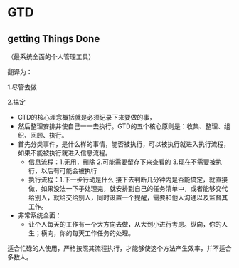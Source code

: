 # GTD

## getting Things Done
（最系统全面的个人管理工具）

翻译为：

 1.尽管去做

 2.搞定

* GTD的核心理念概括就是必须记录下来要做的事，
* 然后整理安排并使自己一一去执行。GTD的五个核心原则是：收集、整理、组织、回顾、执行。
* 首先分类事件，是什么样的事情，能否被执行，可以被执行就进入执行流程，如果不能被执行就进入信息流程。
   * 信息流程：1.无用，删除 2.可能需要留存下来查看的 3.现在不需要被执行，以后有可能会被执行
   * 执行流程：1.下一步行动是什么 接下去判断几分钟内是否能搞定，就直接做，如果没法一下子处理完，就安排到自己的任务清单中，或者能够交代给别人，就给交给别人，同时设置一个提醒，需要和他人沟通以及监督其工作。
* 非常系统全面：
  * 让个人每天的工作有一个大方向去做，从大到小进行考虑。纵向，你的人生；横向，你的每天工作任务的处理。

适合忙碌的人使用，严格按照其流程执行，才能够使这个方法产生效率，并不适合多数人。
